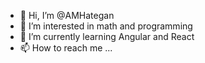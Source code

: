 - 👋 Hi, I’m @AMHategan
- 👀 I’m interested in math and programming
- 🌱 I’m currently learning Angular and React
- 📫 How to reach me ...

<!---
AMHategan/AMHategan is a ✨ special ✨ repository because its `README.md` (this file) appears on your GitHub profile.
You can click the Preview link to take a look at your changes.
--->
